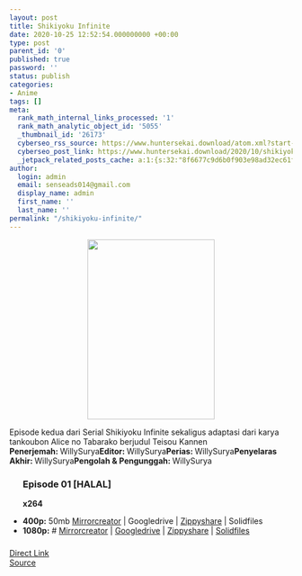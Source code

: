 ```yaml
---
layout: post
title: Shikiyoku Infinite
date: 2020-10-25 12:52:54.000000000 +00:00
type: post
parent_id: '0'
published: true
password: ''
status: publish
categories:
- Anime
tags: []
meta:
  rank_math_internal_links_processed: '1'
  rank_math_analytic_object_id: '5055'
  _thumbnail_id: '26173'
  cyberseo_rss_source: https://www.huntersekai.download/atom.xml?start-index=151&max-results=150
  cyberseo_post_link: https://www.huntersekai.download/2020/10/shikiyoku-infinite-episode-02.html
  _jetpack_related_posts_cache: a:1:{s:32:"8f6677c9d6b0f903e98ad32ec61f8deb";a:2:{s:7:"expires";i:1653438858;s:7:"payload";a:3:{i:0;a:1:{s:2:"id";i:26120;}i:1;a:1:{s:2:"id";i:26158;}i:2;a:1:{s:2:"id";i:26172;}}}}
author:
  login: admin
  email: senseads014@gmail.com
  display_name: admin
  first_name: ''
  last_name: ''
permalink: "/shikiyoku-infinite/"
---
```

<p> <a class="popup" data-target="42224"></a>
<div dir="ltr" style="text-align: left;" trbidi="on">
<div class="separator" style="clear: both; text-align: center;">
<div class="separator" style="clear: both; text-align: center;"></div>
<p><a href="https://1.bp.blogspot.com/-j86SZQY6p00/X5VdhWn8iJI/AAAAAAAACBM/A_k7ZcZpu1oxB1jjZI2qZWSXRDYuTisIQCLcBGAsYHQ/s319/108042.jpg" style="margin-left: 1em; margin-right: 1em;"><img border="0" data-original-height="600" data-original-width="425" height="320" src="{{ site.baseurl }}/assets/2020/10/108042.jpg" width="226" /></a></div>
</div>
<p>Episode kedua dari Serial Shikiyoku Infinite sekaligus adaptasi dari karya tankoubon Alice no Tabarako berjudul Teisou Kannen<br /><a name="more"></a>
<pekerja><b>Penerjemah: </b><span>WillySurya</span><b>Editor: </b><span>WillySurya</span><b>Perias: </b><span>WillySurya</span><b>Penyelaras Akhir: </b><span>WillySurya</span><b>Pengolah & Pengunggah: </b><span>WillySurya</span></pekerja>
<div class="dl">
<ul />
<h3>Episode 01 [HALAL]</h3>
<p><strong>x264</strong>
<li><b>400p:</b> <span id="size">50mb</span> <a href="https://mir.cr/0RG1CIHR" target="#" rel="noopener">Mirrorcreator</a> | Googledrive | <a href="https://www3.zippyshare.com/v/8RWmUB3H/file.html" target="#" rel="noopener">Zippyshare</a> | Solidfiles</li>
<li><b>1080p:</b> <span id="size">#</span> <a href="#">Mirrorcreator</a> | <a href="#">Googledrive</a> | <a href="#">Zippyshare</a> | <a href="#">Solidfiles</a></li>
<ul />
<h3>
</h3>
</div>
<link rel="stylesheet" href="https://cdnjs.cloudflare.com/ajax/libs/font-awesome/4.7.0/css/font-awesome.min.css" />
<div class="divbtn"> <a href="https://handymansurrender.com/fihup8buzv?key=94550f7ce39444073321dde3b8782f97" class="btn"><i class="fa fa-download"></i> Direct Link</a> <br /><a href="https://www.huntersekai.download/2020/10/shikiyoku-infinite-episode-02.html">Source</a> </div>
